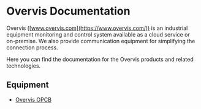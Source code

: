# Overvis Documentation

Overvis ([www.overvis.com](https://www.overvis.com/)) is an industrial equipment monitoring and
control system available as a cloud service or on-premise. We also provide communication equipment
for simplifying the connection process.

Here you can find the documentation for the Overvis products and related technologies.

## Equipment

- [Overvis OPCB](OPCB/)
